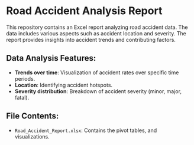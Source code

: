 # Road Accident Analysis Report

This repository contains an Excel report analyzing road accident data. The data includes various aspects such as accident location and severity. The report provides insights into accident trends and contributing factors.
## Data Analysis Features:
- **Trends over time**: Visualization of accident rates over specific time periods.
- **Location**: Identifying accident hotspots.
- **Severity distribution**: Breakdown of accident severity (minor, major, fatal).

## File Contents:
- `Road_Accident_Report.xlsx`: Contains the pivot tables, and visualizations.
